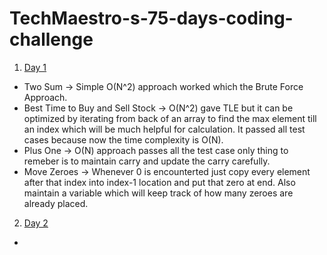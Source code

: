 # TechMaestro-s-75-days-coding-challenge
1. [Day 1](#Day-1)
  * Two Sum -> Simple O(N^2) approach worked which the Brute Force Approach. 
  * Best Time to Buy and Sell Stock -> O(N^2) gave TLE but it can be optimized by iterating from back of an array to find the max element till an index which will be much helpful for calculation. It passed all test cases because now the time complexity is O(N).
  * Plus One -> O(N) approach passes all the test case only thing to remeber is to maintain carry and update the carry carefully.
  * Move Zeroes -> Whenever 0 is encounterted just copy every element after that index into index-1 location and put that zero at end. Also maintain a variable which will keep track of how many zeroes are already placed.
2. [Day 2](#Day-2)
  *  

